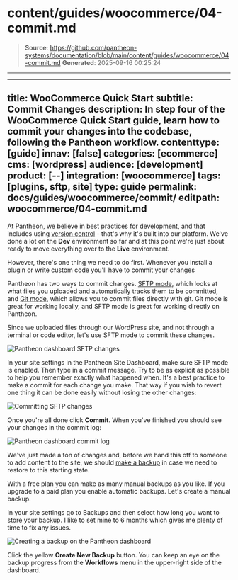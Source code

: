# content/guides/woocommerce/04-commit.md

> **Source**: https://github.com/pantheon-systems/documentation/blob/main/content/guides/woocommerce/04-commit.md
> **Generated**: 2025-09-16 00:25:24

---

---
title: WooCommerce Quick Start
subtitle: Commit Changes
description: In step four of the WooCommerce Quick Start guide, learn how to commit your changes into the codebase, following the Pantheon workflow.
contenttype: [guide]
innav: [false]
categories: [ecommerce]
cms: [wordpress]
audience: [development]
product: [--]
integration: [woocommerce]
tags: [plugins, sftp, site]
type: guide
permalink: docs/guides/woocommerce/commit/
editpath: woocommerce/04-commit.md
---
At Pantheon, we believe in best practices for development, and that includes using [version control](https://pantheon.io/features/version-control-workflow) - that's why it's built into our platform. We've done a lot on the **<Icon icon="wrench" /> Dev** environment so far and at this point we're just about ready to move everything over to the **<Icon icon="equalizer" /> Live** environment.

However, there's one thing we need to do first. Whenever you install a plugin or write custom code you'll have to commit your changes

Pantheon has two ways to commit changes. [SFTP mode](/guides/sftp), which looks at what files you uploaded and automatically tracks them to be committed, and [Git mode](/guides/git/git-config), which allows you to commit files directly with git. Git mode is great for working locally, and SFTP mode is great for working directly on Pantheon.

Since we uploaded files through our WordPress site, and not through a terminal or code editor, let's use SFTP mode to commit these changes.

![Pantheon dashboard SFTP changes](../../../images/guides/woocommerce/13-Pantheon-dashboard-SFTP-changes.png)

In your site settings in the Pantheon Site Dashboard, make sure SFTP mode is enabled. Then type in a commit message. Try to be as explicit as possible to help you remember exactly what happened when. It's a best practice to make a commit for each change you make. That way if you wish to revert one thing it can be done easily without losing the other changes:

![Committing SFTP changes](../../../images/guides/woocommerce/14-Pantheon-dashboard-commit-SFTP-changes.png)

Once you're all done click **Commit**. When you've finished you should see your changes in the commit log:

![Pantheon dashboard commit log](../../../images/guides/woocommerce/15-Pantheon-dashboard-commit-log.png)

We've just made a ton of changes and, before we hand this off to someone to add content to the site, we should [make a backup](/guides/backups) in case we need to restore to this starting state.

With a free plan you can make as many manual backups as you like. If you upgrade to a paid plan you enable automatic backups. Let's create a manual backup.

In your site settings go to Backups and then select how long you want to store your backup. I like to set mine to 6 months which gives me plenty of time to fix any issues.

![Creating a backup on the Pantheon dashboard](../../../images/guides/woocommerce/16-Pantheon-dashboard-create-backup.png)

Click the yellow **Create New Backup** button. You can keep an eye on the backup progress from the **Workflows** menu in the upper-right side of the dashboard.

